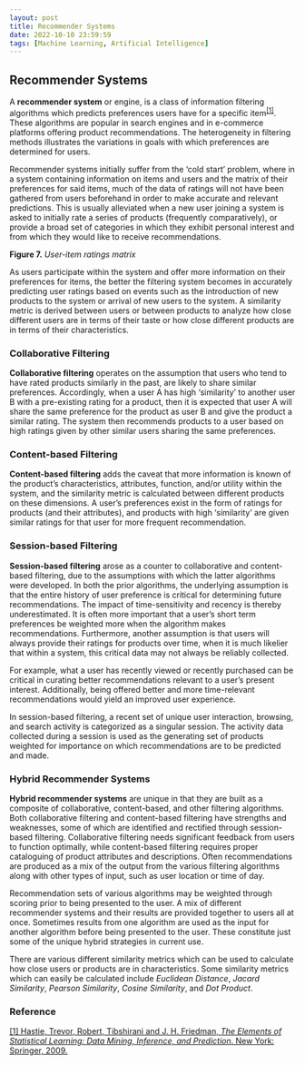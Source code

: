```yaml
---
layout: post
title: Recommender Systems
date: 2022-10-10 23:59:59
tags: [Machine Learning, Artificial Intelligence]
---
```

## Recommender Systems

A **recommender system** or engine, is a class of information filtering algorithms which predicts preferences users have for a specific item<sup>[[1]](https://www.amazon.com/Elements-Statistical-Learning-Prediction-Statistics/dp/0387848576)</sup>. These algorithms are popular in search engines and in e-commerce platforms offering product recommendations. The heterogeneity in filtering methods illustrates the variations in goals with which preferences are determined for users.

Recommender systems initially suffer from the ‘cold start’ problem, where in a system containing information on items and users and the matrix of their preferences for said items, much of the data of ratings will not have been gathered from users beforehand in order to make accurate and relevant predictions. This is usually alleviated when a new user joining a system is asked to initially rate a series of products (frequently comparatively), or provide a broad set of categories in which they exhibit personal interest and from which they would like to receive recommendations.

**Figure 7.** *User-item ratings matrix*

As users participate within the system and offer more information on their preferences for items, the better the filtering system becomes in accurately predicting user ratings based on events such as the introduction of new products to the system or arrival of new users to the system.
A similarity metric is derived between users or between products to analyze how close different users are in terms of their taste or how close different products are in terms of their characteristics.

### Collaborative Filtering
**Collaborative filtering** operates on the assumption that users who tend to have rated products similarly in the past, are likely to share similar preferences. Accordingly, when a user A has high ‘similarity’ to another user B with a pre-existing rating for a product, then it is expected that user A will share the same preference for the product as user B and give the product a similar rating. The system then recommends products to a user based on high ratings given by other similar users sharing the same preferences.

### Content-based Filtering
**Content-based filtering** adds the caveat that more information is known of the product’s characteristics, attributes, function, and/or utility within the system, and the similarity metric is calculated between different products on these dimensions. A user’s preferences exist in the form of ratings for products (and their attributes), and products with high ‘similarity’ are given similar ratings for that user for more frequent recommendation.

### Session-based Filtering
**Session-based filtering** arose as a counter to collaborative and content-based filtering, due to the assumptions with which the latter algorithms were developed. In both the prior algorithms, the underlying assumption is that the entire history of user preference is critical for determining future recommendations. The impact of time-sensitivity and recency is thereby underestimated. It is often more important that a user’s short term preferences be weighted more when the algorithm makes recommendations. Furthermore, another assumption is that users will always provide their ratings for products over time, when it is much likelier that within a system, this critical data may not always be reliably collected.

For example, what a user has recently viewed or recently purchased can be critical in curating better recommendations relevant to a user’s present interest. Additionally, being offered better and more time-relevant recommendations would yield an improved user experience.

In session-based filtering, a recent set of unique user interaction, browsing, and search activity is categorized as a singular session. The activity data collected during a session is used as the generating set of products weighted for importance on which recommendations are to be predicted and made.

### Hybrid Recommender Systems
**Hybrid recommender systems** are unique in that they are built as a composite of collaborative, content-based, and other filtering algorithms. Both collaborative filtering and content-based filtering have strengths and weaknesses, some of which are identified and rectified through session-based filtering. Collaborative filtering needs significant feedback from users to function optimally, while content-based filtering requires proper cataloguing of product attributes and descriptions. Often recommendations are produced as a mix of the output from the various filtering algorithms along with other types of input, such as user location or time of day.

Recommendation sets of various algorithms may be weighted through scoring prior to being presented to the user. A mix of different recommender systems and their results are provided together to users all at once. Sometimes results from one algorithm are used as the input for another algorithm before being presented to the user. These constitute just some of the unique hybrid strategies in current use.

There are various different similarity metrics which can be used to calculate how close users or products are in characteristics. Some similarity metrics which can easily be calculated include *Euclidean Distance*, *Jacard Similarity*, *Pearson Similarity*, *Cosine Similarity*, and *Dot Product*.

### Reference

[[1] Hastie, Trevor, Robert, Tibshirani and J. H. Friedman, *The Elements of Statistical Learning: Data Mining, Inference, and Prediction*. New York: Springer, 2009.](https://www.amazon.com/Elements-Statistical-Learning-Prediction-Statistics/dp/0387848576)
